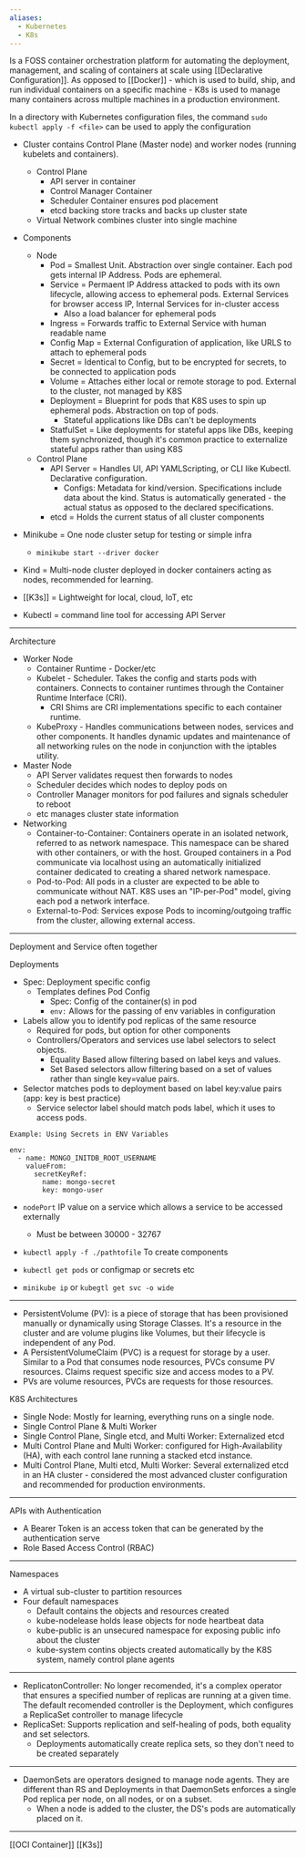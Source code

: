 ```yaml
---
aliases:
  - Kubernetes
  - K8s
---
```

Is a FOSS container orchestration platform for automating the deployment, management, and scaling of containers at scale using [[Declarative Configuration]]. As opposed to [[Docker]] - which is used to build, ship, and run individual containers on a specific machine - K8s is used to manage many containers across multiple machines in a production environment. 

In a directory with Kubernetes configuration files, the command `sudo kubectl apply -f <file>` can be used to apply the configuration

- Cluster contains Control Plane (Master node) and worker nodes (running kubelets and containers).
	- Control Plane 
		- API server in container
		- Control Manager Container
		- Scheduler Container ensures pod placement
		- etcd backing store tracks and backs up cluster state
	- Virtual Network combines cluster into single machine
- Components
	- Node
		- Pod = Smallest  Unit. Abstraction over single container. Each pod gets internal IP Address. Pods are ephemeral.
		- Service = Permaent IP Address attacked to pods with its own lifecycle, allowing access to ephemeral pods. External Services for browser access IP, Internal Services for in-cluster access
			- Also a load balancer for ephemeral pods
		- Ingress = Forwards traffic to External Service with human readable name
		- Config Map = External Configuration of application, like URLS to attach to ephemeral pods
		- Secret = Identical to Config, but to be encrypted for secrets, to be connected to application pods
		- Volume = Attaches either local or remote storage to pod. External to the cluster, not managed by K8S
		- Deployment = Blueprint for pods that K8S uses to spin up ephemeral pods. Abstraction on top of pods. 
			- Stateful applications like DBs can't be deployments
		- StatfulSet = Like deployments for stateful apps like DBs, keeping them synchronized, though it's common practice to externalize stateful apps rather than using K8S
	- Control Plane
		- API Server = Handles UI, API YAMLScripting, or CLI like Kubectl. Declarative configuration.
			- Configs: Metadata for kind/version. Specifications include data about the kind. Status is automatically generated - the actual status as opposed to the declared specifications. 
		- etcd = Holds the current status of all cluster components


- Minikube = One node cluster setup for testing or simple infra
	- `minikube start --driver docker` 
- Kind = Multi-node cluster deployed in docker containers acting as nodes, recommended for learning. 
- [[K3s]] = Lightweight for local, cloud, IoT, etc
- Kubectl = command line tool for accessing API Server

---

Architecture
- Worker Node
	- Container Runtime - Docker/etc
	- Kubelet - Scheduler. Takes the config and starts pods with containers. Connects to container runtimes through the Container Runtime Interface (CRI).
		- CRI Shims are CRI implementations specific to each container runtime. 
	- KubeProxy - Handles communications between nodes, services and other components. It handles dynamic updates and maintenance of all networking rules on the node in conjunction with the iptables utility. 
- Master Node
	- API Server validates request then forwards to nodes
	- Scheduler decides which nodes to deploy pods on
	- Controller Manager monitors for pod failures and signals scheduler to reboot
	- etc manages cluster state information
- Networking
	- Container-to-Container: Containers operate in an isolated network, referred to as network namespace. This namespace can be shared with other containers, or with the host. Grouped containers in a Pod communicate via localhost using an automatically initialized container dedicated to creating a shared network namespace. 
	- Pod-to-Pod: All pods in a cluster are expected to be able to communicate without NAT. K8S uses an "IP-per-Pod" model, giving each pod a network interface. 
	- External-to-Pod: Services expose Pods to incoming/outgoing traffic from the cluster, allowing external access. 

---

Deployment and Service often together

Deployments
- Spec: Deployment specific config
	- Templates defines Pod Config
		- Spec: Config of the container(s) in pod
		-  `env:` Allows for the passing of env variables in configuration
- Labels allow you to identify pod replicas of the same resource
	- Required for pods, but option for other components
	- Controllers/Operators and services use label selectors to select objects.
		- Equality Based allow filtering based on label keys and values.
		- Set Based selectors allow filtering based on a set of values rather than single key=value pairs. 
- Selector matches pods to deployment based on label key:value pairs (app: key is best practice)
	- Service selector label should match pods label, which it uses to access pods. 


```
Example: Using Secrets in ENV Variables

env:
  - name: MONGO_INITDB_ROOT_USERNAME
    valueFrom:
      secretKeyRef:
        name: mongo-secret
        key: mongo-user
```

- `nodePort` IP value on a service which allows a service to be accessed externally 
	- Must be between 30000 - 32767

- `kubectl apply -f ./pathtofile` To create components
- `kubectl get pods` or configmap or secrets etc
- `minikube ip` or `kubegtl get svc -o wide`

---

- PersistentVolume (PV): is a piece of storage that has been provisioned manually or dynamically using Storage Classes. It's a resource in the cluster and are volume plugins like Volumes, but their lifecycle is independent of any Pod. 
- A PersistentVolumeClaim (PVC) is a request for storage by a user. Similar to a Pod that consumes node resources, PVCs consume PV resources. Claims request specific size and access modes to a PV.
- PVs are volume resources, PVCs are requests for those resources. 

K8S Architectures
- Single Node: Mostly for learning, everything runs on a single node.
- Single Control Plane & Multi Worker
- Single Control Plane, Single etcd, and Multi Worker: Externalized etcd
- Multi Control Plane and Multi Worker: configured for High-Availability (HA), with each control lane running a stacked etcd instance. 
- Multi Control Plane, Multi etcd, Multi Worker: Several externalized etcd in an HA cluster - considered the most advanced cluster configuration and recommended for production environments. 

---

APIs with Authentication
- A Bearer Token is an access token that can be generated by the authentication serve
- Role Based Access Control (RBAC)

---

Namespaces
- A virtual sub-cluster to partition resources
- Four default namespaces
	- Default contains the objects and resources created
	- kube-nodelease holds lease objects for node heartbeat data
	- kube-public is an unsecured namespace for exposing public info about the cluster
	- kube-system contins objects created automatically by the K8S system, namely control plane agents

---

- ReplicatonController: No longer recomended, it's a complex operator that ensures a specified number of replicas are running at a given time. The default recomended controller is the Deployment, which configures a ReplicaSet controller to manage lifecycle 
- ReplicaSet: Supports replication and self-healing of pods, both equality and set selectors. 
	- Deployments automatically create replica sets, so they don't need to be created separately
---

- DaemonSets are operators designed to manage node agents. They are different than RS and Deployments in that DaemonSets enforces a single Pod replica per node, on all nodes, or on a subset. 
	- When a node is added to the cluster, the DS's pods are automatically placed on it.

---

[[OCI Container]]
[[K3s]] 